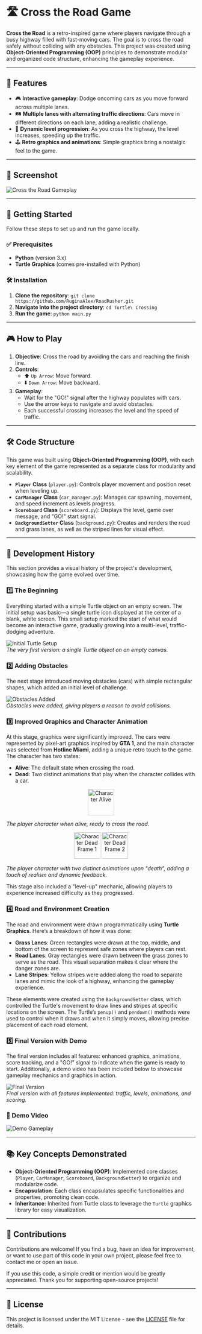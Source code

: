 # 🛣️ Cross the Road Game

**Cross the Road** is a retro-inspired game where players navigate through a busy highway filled with fast-moving cars. The goal is to cross the road safely without colliding with any obstacles. This project was created using **Object-Oriented Programming (OOP)** principles to demonstrate modular and organized code structure, enhancing the gameplay experience.

---

## 🌟 Features
- 🎮 **Interactive gameplay**: Dodge oncoming cars as you move forward across multiple lanes.
- 🛤️ **Multiple lanes with alternating traffic directions**: Cars move in different directions on each lane, adding a realistic challenge.
- 🚀 **Dynamic level progression**: As you cross the highway, the level increases, speeding up the traffic.
- 🕹️ **Retro graphics and animations**: Simple graphics bring a nostalgic feel to the game.

---

## 📸 Screenshot
![Cross the Road Gameplay](screenshots/final_version.png)  

---

## 🚀 Getting Started
Follow these steps to set up and run the game locally.

### ✅ Prerequisites
- **Python** (version 3.x)
- **Turtle Graphics** (comes pre-installed with Python)

### 🛠️ Installation
1. **Clone the repository**: `git clone https://github.com/RuginaAlex/RoadRusher.git`
2. **Navigate into the project directory**: `cd Turtle\ Crossing`
3. **Run the game**: `python main.py`

---

## 🎮 How to Play
1. **Objective**: Cross the road by avoiding the cars and reaching the finish line.
2. **Controls**:
   - ⬆️ `Up Arrow`: Move forward.
   - ⬇️ `Down Arrow`: Move backward.
3. **Gameplay**:
   - Wait for the "GO!" signal after the highway populates with cars.
   - Use the arrow keys to navigate and avoid obstacles.
   - Each successful crossing increases the level and the speed of traffic.

---

## 🛠️ Code Structure
This game was built using **Object-Oriented Programming (OOP)**, with each key element of the game represented as a separate class for modularity and scalability.
- **`Player` Class** (`player.py`): Controls player movement and position reset when leveling up.
- **`CarManager` Class** (`car_manager.py`): Manages car spawning, movement, and speed increment as levels progress.
- **`Scoreboard` Class** (`scoreboard.py`): Displays the level, game over message, and "GO!" start signal.
- **`BackgroundSetter` Class** (`background.py`): Creates and renders the road and grass lanes, as well as the striped lines for visual effect.

---

## 📜 Development History

This section provides a visual history of the project's development, showcasing how the game evolved over time.

### 1️⃣ The Beginning
Everything started with a simple Turtle object on an empty screen. The initial setup was basic—a single turtle icon displayed at the center of a blank, white screen. This small setup marked the start of what would become an interactive game, gradually growing into a multi-level, traffic-dodging adventure.

![Initial Turtle Setup](screenshots/first_step.png)  
*The very first version: a single Turtle object on an empty canvas.*

### 2️⃣ Adding Obstacles
The next stage introduced moving obstacles (cars) with simple rectangular shapes, which added an initial level of challenge.

![Obstacles Added](screenshots/second_step.png)  
*Obstacles were added, giving players a reason to avoid collisions.*

### 3️⃣ Improved Graphics and Character Animation
At this stage, graphics were significantly improved. The cars were represented by pixel-art graphics inspired by **GTA 1**, and the main character was selected from **Hotline Miami**, adding a unique retro touch to the game. The character has two states:
   - **Alive**: The default state when crossing the road.
   - **Dead**: Two distinct animations that play when the character collides with a car.

<div align="center">
  <img src="walker_graphic.gif" alt="Character Alive" width="70">
</div>

*The player character when alive, ready to cross the road.*

<div align="center">
  <img src="walker_graph/dead1.gif" alt="Character Dead Frame 1" width="70">
  <img src="walker_graph/dead2.gif" alt="Character Dead Frame 2" width="70">
</div>

*The player character with two distinct animations upon "death", adding a touch of realism and dynamic feedback.*

This stage also included a "level-up" mechanic, allowing players to experience increased difficulty as they progressed.

### 4️⃣ Road and Environment Creation
The road and environment were drawn programmatically using **Turtle Graphics**. Here’s a breakdown of how it was done:
   - **Grass Lanes**: Green rectangles were drawn at the top, middle, and bottom of the screen to represent safe zones where players can rest.
   - **Road Lanes**: Gray rectangles were drawn between the grass zones to serve as the road. This visual separation makes it clear where the danger zones are.
   - **Lane Stripes**: Yellow stripes were added along the road to separate lanes and mimic the look of a highway, enhancing the gameplay experience.

These elements were created using the `BackgroundSetter` class, which controlled the Turtle's movement to draw lines and stripes at specific locations on the screen. The Turtle’s `penup()` and `pendown()` methods were used to control when it draws and when it simply moves, allowing precise placement of each road element.

### 5️⃣ Final Version with Demo
The final version includes all features: enhanced graphics, animations, score tracking, and a "GO!" signal to indicate when the game is ready to start. Additionally, a demo video has been included below to showcase gameplay mechanics and graphics in action.

![Final Version](screenshots/final_version.png)  
*Final version with all features implemented: traffic, levels, animations, and scoring.*


### 🎥 Demo Video

![Demo Gameplay](screenshots/demo.gif)

---

## 📚 Key Concepts Demonstrated
- **Object-Oriented Programming (OOP)**: Implemented core classes (`Player`, `CarManager`, `Scoreboard`, `BackgroundSetter`) to organize and modularize code.
- **Encapsulation**: Each class encapsulates specific functionalities and properties, promoting clean code.
- **Inheritance**: Inherited from Turtle class to leverage the `Turtle` graphics library for easy visualization.

---

## 🤝 Contributions

Contributions are welcome! If you find a bug, have an idea for improvement, or want to use part of this code in your own project, please feel free to contact me or open an issue. 

If you use this code, a simple credit or mention would be greatly appreciated. Thank you for supporting open-source projects!

---

## 📜 License

This project is licensed under the MIT License - see the [LICENSE](LICENSE) file for details.
